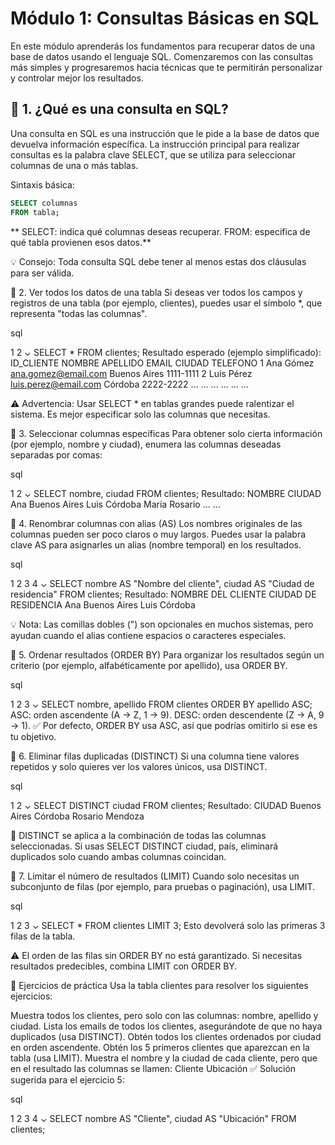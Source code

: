 # Módulo 1: Consultas Básicas en SQL
En este módulo aprenderás los fundamentos para recuperar datos de una base de datos usando el lenguaje SQL. Comenzaremos con las consultas más simples y progresaremos hacia técnicas que te permitirán personalizar y controlar mejor los resultados.

## 🧩 1. ¿Qué es una consulta en SQL?
Una consulta en SQL es una instrucción que le pide a la base de datos que devuelva información específica.
La instrucción principal para realizar consultas es la palabra clave SELECT, que se utiliza para seleccionar columnas de una o más tablas.

Sintaxis básica:
```sql
SELECT columnas
FROM tabla;
```
** SELECT: indica qué columnas deseas recuperar.
FROM: especifica de qué tabla provienen esos datos.**

💡 Consejo: Toda consulta SQL debe tener al menos estas dos cláusulas para ser válida. 

🧩 2. Ver todos los datos de una tabla
Si deseas ver todos los campos y registros de una tabla (por ejemplo, clientes), puedes usar el símbolo *, que representa "todas las columnas".

sql


1
2
⌄
SELECT *
FROM clientes;
Resultado esperado (ejemplo simplificado):
ID_CLIENTE
NOMBRE
APELLIDO
EMAIL
CIUDAD
TELEFONO
1
Ana
Gómez
ana.gomez@email.com
Buenos Aires
1111-1111
2
Luis
Pérez
luis.perez@email.com
Córdoba
2222-2222
...
...
...
...
...
...

⚠️ Advertencia: Usar SELECT * en tablas grandes puede ralentizar el sistema. Es mejor especificar solo las columnas que necesitas. 

🧩 3. Seleccionar columnas específicas
Para obtener solo cierta información (por ejemplo, nombre y ciudad), enumera las columnas deseadas separadas por comas:

sql


1
2
⌄
SELECT nombre, ciudad
FROM clientes;
Resultado:
NOMBRE
CIUDAD
Ana
Buenos Aires
Luis
Córdoba
María
Rosario
...
...

🧩 4. Renombrar columnas con alias (AS)
Los nombres originales de las columnas pueden ser poco claros o muy largos. Puedes usar la palabra clave AS para asignarles un alias (nombre temporal) en los resultados.

sql


1
2
3
4
⌄
SELECT 
    nombre AS "Nombre del cliente", 
    ciudad AS "Ciudad de residencia"
FROM clientes;
Resultado:
NOMBRE DEL CLIENTE
CIUDAD DE RESIDENCIA
Ana
Buenos Aires
Luis
Córdoba

💡 Nota: Las comillas dobles (") son opcionales en muchos sistemas, pero ayudan cuando el alias contiene espacios o caracteres especiales. 

🧩 5. Ordenar resultados (ORDER BY)
Para organizar los resultados según un criterio (por ejemplo, alfabéticamente por apellido), usa ORDER BY.

sql


1
2
3
⌄
SELECT nombre, apellido
FROM clientes
ORDER BY apellido ASC;
ASC: orden ascendente (A → Z, 1 → 9).
DESC: orden descendente (Z → A, 9 → 1).
✅ Por defecto, ORDER BY usa ASC, así que podrías omitirlo si ese es tu objetivo. 

🧩 6. Eliminar filas duplicadas (DISTINCT)
Si una columna tiene valores repetidos y solo quieres ver los valores únicos, usa DISTINCT.

sql


1
2
⌄
SELECT DISTINCT ciudad
FROM clientes;
Resultado:
CIUDAD
Buenos Aires
Córdoba
Rosario
Mendoza

🔄 DISTINCT se aplica a la combinación de todas las columnas seleccionadas. Si usas SELECT DISTINCT ciudad, país, eliminará duplicados solo cuando ambas columnas coincidan. 

🧩 7. Limitar el número de resultados (LIMIT)
Cuando solo necesitas un subconjunto de filas (por ejemplo, para pruebas o paginación), usa LIMIT.

sql


1
2
3
⌄
SELECT *
FROM clientes
LIMIT 3;
Esto devolverá solo las primeras 3 filas de la tabla.

⚠️ El orden de las filas sin ORDER BY no está garantizado. Si necesitas resultados predecibles, combina LIMIT con ORDER BY. 

📝 Ejercicios de práctica
Usa la tabla clientes para resolver los siguientes ejercicios:

Muestra todos los clientes, pero solo con las columnas: nombre, apellido y ciudad.
Lista los emails de todos los clientes, asegurándote de que no haya duplicados (usa DISTINCT).
Obtén todos los clientes ordenados por ciudad en orden ascendente.
Obtén los 5 primeros clientes que aparezcan en la tabla (usa LIMIT).
Muestra el nombre y la ciudad de cada cliente, pero que en el resultado las columnas se llamen:
Cliente
Ubicación
✅ Solución sugerida para el ejercicio 5: 

sql


1
2
3
4
⌄
SELECT 
    nombre AS "Cliente",
    ciudad AS "Ubicación"
FROM clientes;
